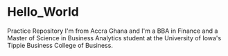 # Hello_World
Practice Repository
I'm from Accra Ghana and I'm a BBA in Finance and a Master of Science in Business Analytics student at the University of Iowa's Tippie Business College of Business. 
